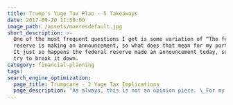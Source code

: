 ```yaml
---
title: Trump's Yuge Tax Plan - 5 Takeaways
date: 2017-09-20 11:50:00
image_path: /assets/maxresdefault.jpg
short_description: >-
  One of the most frequent questions I get is some variation of “The federal
  reserve is making an announcement, so what does that mean for my portfolio?” 
  It just so happens the federal reserve made an announcement today, so let’s
  try to break it down.
category: financial-planning
tags:
search_engine_optimization:
  page_title: Trumpcare - 2 Yuge Tax Implications
  page_description: "As always, this is not an opinion piece. \_For my full stance on the Better Care Act (BCRA) you'll have to wait for my exclusive Rachel Maddow interview airing soon. \_For now, we can look at the tax implications if the current BCRA is passed through the senate."
---
```


